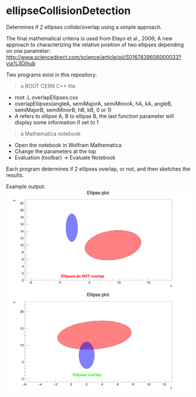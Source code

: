 # ellipseCollisionDetection
Determines if 2 ellipses collide/overlap using a simple approach.

The final mathematical criteria is used from Etayo et al., 2006;
A new approach to characterizing the relative position of two ellipses depending on one parameter:
http://www.sciencedirect.com/science/article/pii/S0167839606000033?via%3Dihub

Two programs exist in this repository:
> a ROOT CERN C++ file
* root .L overlapEllipses.cxx
* overlapEllipses(angleA, semiMajorA, semiMinorA, hA, kA, angleB, semiMajorB, semiMinorB, hB, kB, 0 or 1)
* A refers to ellipse A, B to ellipse B, the last function parameter will display some information if set to 1
> a Mathematica notebook
* Open the notebook in Wolfram Mathematica
* Change the parameters at the top
* Evaluation (toolbar) -> Evaluate Notebook

Each program determines if 2 ellipses overlap, or not, and then sketches the results.

Example output:
![alt text](https://github.com/LukeBatten/ellipseCollisionDetection/blob/master/img/ellipseOverlap1.png)
![alt text](https://github.com/LukeBatten/ellipseCollisionDetection/blob/master/img/ellipseOverlap2.png)
